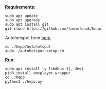 
**Requirements:**
```
sudo apt update
sudo apt upgrade
sudo apt install git
git clone https://github.com/tamasfonak/hepp
```
Autohotspot from [here](https://www.raspberryconnect.com/projects/65-raspberrypi-hotspot-accesspoints/183-raspberry-pi-automatic-hotspot-and-static-hotspot-installer)
```
cd ./hepp/Autohotspot
sudo ./autohotspot-setup.sh
```
**Run:**
```
sudo apt install -y libdbus-1{,-dev}
pip3 install omxplayer-wrapper
cd ./hepp
python3 ./hepp.py
```
